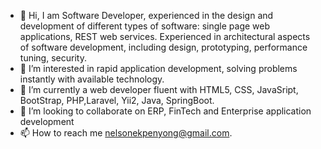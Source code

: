 - 👋 Hi, I am Software Developer, experienced in the design and development of different types of software: single page web applications, 
REST web services. Experienced in architectural aspects of software development, including design, prototyping, performance tuning, security.
- 👀 I’m interested in rapid application development, solving problems instantly with available technology.
- 🌱 I’m currently a web developer fluent with HTML5, CSS, JavaSript, BootStrap, PHP,Laravel, Yii2, Java, SpringBoot.
- 💞️ I’m looking to collaborate on ERP, FinTech and Enterprise application development
- 📫 How to reach me nelsonekpenyong@gmail.com.


<!---
nelson8013/nelson8013 is a ✨ special ✨ repository because its `README.md` (this file) appears on your GitHub profile.
You can click the Preview link to take a look at your changes.
--->
